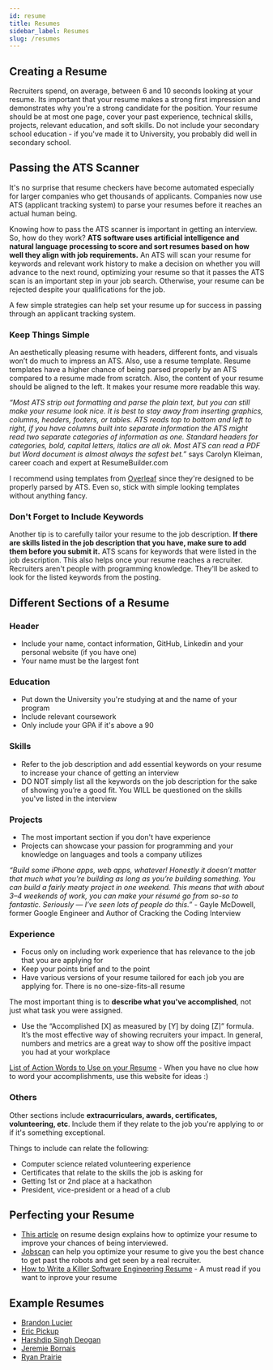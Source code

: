 ```yaml
---
id: resume
title: Resumes
sidebar_label: Resumes
slug: /resumes
---
```


## Creating a Resume

Recruiters spend, on average, between 6 and 10 seconds looking at your resume. Its important that your resume makes a
strong first impression and demonstrates why you're a strong candidate for the position. Your resume should be at most
one page, cover your past experience, technical skills, projects, relevant education, and soft skills. Do not include
your secondary school education - if you've made it to University, you probably did well in secondary school.

## Passing the ATS Scanner

It's no surprise that resume checkers have become automated especially for larger companies who get thousands of applicants. Companies now use ATS (applicant tracking system) to parse your resumes before it reaches an actual human being.

Knowing how to pass the ATS scanner is important in getting an interview. So, how do they work? **ATS software uses artificial intelligence and natural language processing to score and sort resumes based on how well they align with job requirements.** An ATS will scan your resume for keywords and relevant work history to make a decision on whether you will advance to the next round, optimizing your resume so that it passes the ATS scan is an important step in your job search. Otherwise, your resume can be rejected despite your qualifications for the job.

A few simple strategies can help set your resume up for success in passing through an applicant tracking system.

### Keep Things Simple

An aesthetically pleasing resume with headers, different fonts, and visuals won’t do much to impress an ATS. Also, use a resume template. Resume templates have a higher chance of being parsed properly by an ATS compared to a resume made from scratch. Also, the content of your resume should be aligned to the left. It makes your resume more readable this way.

_“Most ATS strip out formatting and parse the plain text, but you can still make your resume look nice. It is best to stay away from inserting graphics, columns, headers, footers, or tables. ATS reads top to bottom and left to right, if you have columns built into separate information the ATS might read two separate categories of information as one. Standard headers for categories, bold, capital letters, italics are all ok. Most ATS can read a PDF but Word document is almost always the safest bet.”_ says Carolyn Kleiman, career coach and expert at ResumeBuilder.com

I recommend using templates from [Overleaf](https://www.overleaf.com/latex/templates/tagged/cv) since they're designed to be properly parsed by ATS. Even so, stick with simple looking templates without anything fancy.

### Don't Forget to Include Keywords

Another tip is to carefully tailor your resume to the job description. **If there are skills listed in the job description that you have, make sure to add them before you submit it.** ATS scans for keywords that were listed in the job description. This also helps once your resume reaches a recruiter. Recruiters aren't people with programming knowledge. They'll be asked to look for the listed keywords from the posting.

## Different Sections of a Resume

### Header

-   Include your name, contact information, GitHub, Linkedin and your personal website (if you have one)
-   Your name must be the largest font

### Education

-   Put down the University you're studying at and the name of your program
-   Include relevant coursework
-   Only include your GPA if it's above a 90

### Skills

-   Refer to the job description and add essential keywords on your resume to increase your chance of getting an interview
-   DO NOT simply list all the keywords on the job description for the sake of showing you’re a good fit. You WILL be questioned on the skills you've listed in the interview

### Projects

-   The most important section if you don't have experience
-   Projects can showcase your passion for programming and your knowledge on languages and tools a company utilizes

_“Build some iPhone apps, web apps, whatever! Honestly it doesn’t matter that much what you’re building as long as you’re building something. You can build a fairly meaty project in one weekend. This means that with about 3–4 weekends of work, you can make your résumé go from so-so to fantastic. Seriously — I’ve seen lots of people do this.”_ - Gayle McDowell, former Google Engineer and Author of Cracking the Coding Interview

### Experience

-   Focus only on including work experience that has relevance to the job that you are applying for
-   Keep your points brief and to the point
-   Have various versions of your resume tailored for each job you are applying for. There is no one-size-fits-all resume

The most important thing is to **describe what you've accomplished**, not just what task you were assigned.

-   Use the “Accomplished [X] as measured by [Y] by doing [Z]” formula. It’s the most effective way of showing recruiters your impact. In general, numbers and metrics are a great way to show off the positive impact you had at your workplace

[List of Action Words to Use on your Resume](https://www.colorado.edu/career/job-searching/resumes-and-cover-letters/resumes/action-verbs-use-your-resume) - When you have no clue how to word your accomplishments, use this website for ideas :)

### Others

Other sections include **extracurriculars, awards, certificates, volunteering, etc**. Include them if they relate to the job you're applying to or if it's something exceptional.

Things to include can relate the following:

-   Computer science related volunteering experience
-   Certificates that relate to the skills the job is asking for
-   Getting 1st or 2nd place at a hackathon
-   President, vice-president or a head of a club

## Perfecting your Resume

-   [This article](https://www.gautamtata.com/blog/get-a-job-1) on resume design explains how to optimize your resume to
    improve your chances of being interviewed.
-   [Jobscan](https://www.jobscan.co) can help you optimize your resume to give you the best chance to get past the robots
    and get seen by a real recruiter.
-   [How to Write a Killer Software Engineering Resume](https://www.freecodecamp.org/news/writing-a-killer-software-engineering-resume-b11c91ef699d/) - A must read if you want to inprove your resume

## Example Resumes

-   [Brandon Lucier](https://scet.ch/resume)
-   [Eric Pickup](https://drive.google.com/file/d/1QUNbEYP0TBf33-JeCfXFwp_eoqI5YDql/view)
-   [Harshdip Singh Deogan](https://hsdeogan.com/Resume-HarshdipSinghDeogan.pdf)
-   [Jeremie Bornais](https://jeremie.bornais.ca/Bornais_Jeremie_Resume.pdf)
-   [Ryan Prairie](https://ryanprairie.com/static/extras/resume.pdf)
